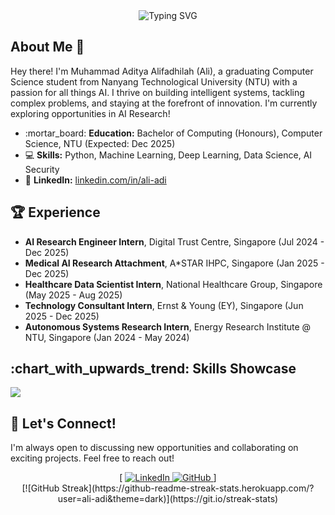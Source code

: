 <div align="center">

<img src="https://readme-typing-svg.herokuapp.com/?font=Fira%20Code&center=true&vCenter=true&width=600&height=45&lines=Muhammad+Aditya+Alifadhilah;AI+Enthusiast;Data+Scientist;Always+Learning!" alt="Typing SVG" />

</div>

## About Me 👋

Hey there! I'm Muhammad Aditya Alifadhilah (Ali), a graduating Computer Science student from Nanyang Technological University (NTU) with a passion for all things AI. I thrive on building intelligent systems, tackling complex problems, and staying at the forefront of innovation. I'm currently exploring opportunities in AI Research!

*   :mortar\_board: **Education:** Bachelor of Computing (Honours), Computer Science, NTU (Expected: Dec 2025)
*   :computer: **Skills:** Python, Machine Learning, Deep Learning, Data Science, AI Security
*   :link: **LinkedIn:** [linkedin.com/in/ali-adi](https://www.linkedin.com/in/ali-adi)

## :trophy:  Experience

*   **AI Research Engineer Intern**, Digital Trust Centre, Singapore (Jul 2024 - Dec 2025)
*   **Medical AI Research Attachment**, A\*STAR IHPC, Singapore (Jan 2025 - Dec 2025)
*   **Healthcare Data Scientist Intern**, National Healthcare Group, Singapore (May 2025 - Aug 2025)
*   **Technology Consultant Intern**, Ernst & Young (EY), Singapore (Jun 2025 - Dec 2025)
*   **Autonomous Systems Research Intern**, Energy Research Institute @ NTU, Singapore (Jan 2024 - May 2024)

## :chart\_with\_upwards\_trend: Skills Showcase

<p align="left">
<a href="https://skillicons.dev">
    <img src="https://skillicons.dev/icons?i=py,cpp,pytorch,tensorflow,docker,git,github,linux" />
</a>
</p>

## :handshake: Let's Connect!

I'm always open to discussing new opportunities and collaborating on exciting projects. Feel free to reach out!

<div align="center">
  [
    <a href="https://www.linkedin.com/in/ali-adi/" rel="noreferrer">
      <img
        src="https://img.shields.io/badge/LinkedIn-blue?style=for-the-badge&logo=linkedin&logoColor=white"
        alt="LinkedIn"
      />
    </a>
    <a href="https://github.com/ali-adi" rel="noreferrer">
      <img
        src="https://img.shields.io/badge/GitHub-black?style=for-the-badge&logo=github&logoColor=white"
        alt="GitHub"
      />
    </a>
  ]
  <br>
  [![GitHub Streak](https://github-readme-streak-stats.herokuapp.com/?user=ali-adi&theme=dark)](https://git.io/streak-stats)
  <br>
  <img src="https://komarev.com/ghpvc/?username=ali-adi&style=flat-square&color=blue" alt=""/>
</div>

